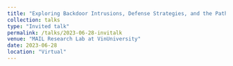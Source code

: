 ```yaml
---
title: "Exploring Backdoor Intrusions, Defense Strategies, and the Path to Social Good"
collection: talks
type: "Invited talk"
permalink: /talks/2023-06-28-invitalk
venue: "MAIL Research Lab at VinUniversity"
date: 2023-06-28
location: "Virtual"
---
```

